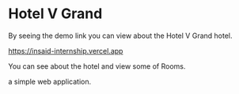 # Hotel V Grand

By seeing the demo link you can view about the Hotel V Grand hotel.

<a href="https://insaid-internship.vercel.app">https://insaid-internship.vercel.app</a>

You can see about the hotel and view some of Rooms.

a simple web application.


